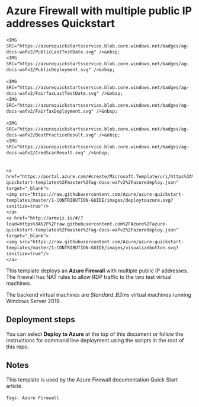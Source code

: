 # Azure Firewall with multiple public IP addresses Quickstart

    <IMG SRC="https://azurequickstartsservice.blob.core.windows.net/badges/ag-docs-wafv2/PublicLastTestDate.svg" />&nbsp;
    <IMG SRC="https://azurequickstartsservice.blob.core.windows.net/badges/ag-docs-wafv2/PublicDeployment.svg" />&nbsp;

    <IMG SRC="https://azurequickstartsservice.blob.core.windows.net/badges/ag-docs-wafv2/FairfaxLastTestDate.svg" />&nbsp;
    <IMG SRC="https://azurequickstartsservice.blob.core.windows.net/badges/ag-docs-wafv2/FairfaxDeployment.svg" />&nbsp;
    
    <IMG SRC="https://azurequickstartsservice.blob.core.windows.net/badges/ag-docs-wafv2/BestPracticeResult.svg" />&nbsp;
    <IMG SRC="https://azurequickstartsservice.blob.core.windows.net/badges/ag-docs-wafv2/CredScanResult.svg" />&nbsp;
    
    
    <a href="https://portal.azure.com/#create/Microsoft.Template/uri/https%3A%2F%2Fraw.githubusercontent.com%2FAzure%2Fazure-quickstart-templates%2Fmaster%2Fag-docs-wafv2%2Fazuredeploy.json" target="_blank">
    <img src="https://raw.githubusercontent.com/Azure/azure-quickstart-templates/master/1-CONTRIBUTION-GUIDE/images/deploytoazure.svg?sanitize=true"/>
    </a>
    <a href="http://armviz.io/#/?load=https%3A%2F%2Fraw.githubusercontent.com%2FAzure%2Fazure-quickstart-templates%2Fmaster%2Fag-docs-wafv2%2Fazuredeploy.json" target="_blank">
    <img src="https://raw.githubusercontent.com/Azure/azure-quickstart-templates/master/1-CONTRIBUTION-GUIDE/images/visualizebutton.svg?sanitize=true"/>
    </a>

This template deploys an **Azure Firewall** with multiple public IP addresses. The firewall has NAT rules to allow RDP traffic to the two test virtual machines.

The backend virtual machines are *Standard_B2ms* virtual machines running Windows Server 2019.

## Deployment steps

You can select **Deploy to Azure** at the top of this document or follow the instructions for command line deployment using the scripts in the root of this repo.

## Notes

This template is used by the Azure Firewall documentation Quick Start article.

`Tags: Azure Firewall`
